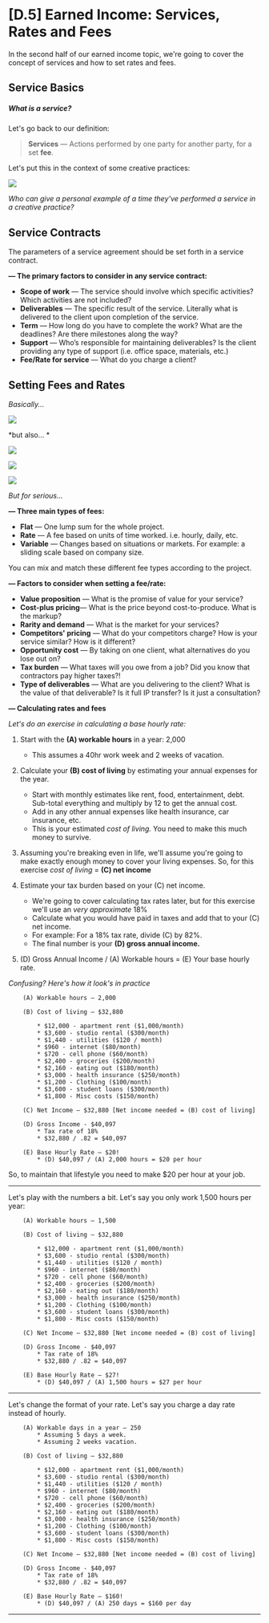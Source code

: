 # [D.5] Earned Income: Services, Rates and Fees

In the second half of our earned income topic, we're going to cover the concept of services and how to set rates and fees. 


## Service Basics
##### What is a service? 
Let's go back to our definition: 
> **Services** — Actions performed by one party for another party, for a set **fee**.

Let's put this in the context of some creative practices: 

[![](https://github.com/Orthelious/PDCP_Spring2019/blob/master/images/d5_abstract.png)](https://www.youtube.com/watch?v=DYaq2sWTWAA)

*Who can give a personal example of a time they've performed a service in a creative practice?*

## Service Contracts
The parameters of a service agreement should be set forth in a service contract. 

**— The primary factors to consider in any service contract:*** **Scope of work** — The service should involve which specific activities? Which activities are not included?* **Deliverables** — The specific result of the service. Literally what is delivered to the client upon completion of the service.* **Term** — How long do you have to complete the work? What are the deadlines?Are there milestones along the way?* **Support** — Who’s responsible for maintaining deliverables? Is the client providing any type of support (i.e. office space, materials, etc.)* **Fee/Rate for service** — What do you charge a client?

## Setting Fees and Rates
*Basically...*

![](https://github.com/Orthelious/PDCP_Spring2019/blob/master/images/d5_goodfastcheap.png)

*but also... *

![](https://github.com/Orthelious/PDCP_Spring2019/blob/master/images/d5_whatyoulove.png)

![](https://github.com/Orthelious/PDCP_Spring2019/blob/master/images/d5_artschool.png)

![](https://github.com/Orthelious/PDCP_Spring2019/blob/master/images/d5_creativepractice.png)

*But for serious...*

**— Three main types of fees:**
* **Flat** — One lump sum for the whole project.* **Rate** — A fee based on units of time worked. i.e. hourly, daily, etc.* **Variable** — Changes based on situations or markets. For example: a slidingscale based on company size.You can mix and match these different fee types according to the project.

**— Factors to consider when setting a fee/rate:**
* **Value proposition** — What is the promise of value for your service?* **Cost-plus pricing**— What is the price beyond cost-to-produce. What is the markup?* **Rarity and demand** — What is the market for your services?* **Competitors' pricing** — What do your competitors charge? How is your servicesimilar? How is it different?* **Opportunity cost** — By taking on one client, what alternatives do you lose out on?* **Tax burden** — What taxes will you owe from a job? Did you know that contractorspay higher taxes?!* **Type of deliverables** — What are you delivering to the client? What is the value of that deliverable? Is it full IP transfer? Is it just a consultation?

**— Calculating rates and fees**

*Let's do an exercise in calculating a base hourly rate:*

1. Start with the **(A) workable hours** in a year: 2,000
	* This assumes a 40hr work week and 2 weeks of vacation.
2. Calculate your **(B) cost of living** by estimating your annual expenses for the year.
	* Start with monthly estimates like rent, food, entertainment, debt. Sub-total everything and multiply by 12 to get the annual cost. 
	* Add in any other annual expenses like health insurance, car insurance, etc. 
	* This is your estimated *cost of living.* You need to make this much money to survive. 

3. Assuming you're breaking even in life, we'll assume you're going to make exactly enough money to cover your living expenses. So, for this exercise *cost of living* = **(C) net income**

3. Estimate your tax burden based on your (C) net income. 
	* We're going to cover calculating tax rates later, but for this exercise we'll use an *very approximate* 18%
	* Calculate what you would have paid in taxes and add that to your (C) net income. 
	* For example: For a 18% tax rate, divide (C) by 82%.
	* The final number is your **(D) gross annual income.** 

5. (D) Gross Annual Income / (A) Workable hours = (E) Your base hourly rate. 

*Confusing? Here's how it look's in practice*

		(A) Workable hours — 2,000    

		(B) Cost of living — $32,880   

			* $12,000 - apartment rent ($1,000/month)
			* $3,600 - studio rental ($300/month)
			* $1,440 - utilities ($120 / month)
			* $960 - internet ($80/month)
			* $720 - cell phone ($60/month)
			* $2,400 - groceries ($200/month)
			* $2,160 - eating out ($180/month)
			* $3,000 - health insurance ($250/month)
			* $1,200 - Clothing ($100/month)
			* $3,600 - student loans ($300/month)
			* $1,800 - Misc costs ($150/month)

		(C) Net Income — $32,880 [Net income needed = (B) cost of living]	
		
		(D) Gross Income - $40,097
			* Tax rate of 18%
			* $32,880 / .82 = $40,097 

		(E) Base Hourly Rate — $20!
			* (D) $40,097 / (A) 2,000 hours = $20 per hour

			
So, to maintain that lifestyle you need to make $20 per hour at your job. 
****

Let's play with the numbers a bit. Let's say you only work 1,500 hours per year:

		(A) Workable hours — 1,500    

		(B) Cost of living — $32,880   

			* $12,000 - apartment rent ($1,000/month)
			* $3,600 - studio rental ($300/month)
			* $1,440 - utilities ($120 / month)
			* $960 - internet ($80/month)
			* $720 - cell phone ($60/month)
			* $2,400 - groceries ($200/month)
			* $2,160 - eating out ($180/month)
			* $3,000 - health insurance ($250/month)
			* $1,200 - Clothing ($100/month)
			* $3,600 - student loans ($300/month)
			* $1,800 - Misc costs ($150/month)

		(C) Net Income — $32,880 [Net income needed = (B) cost of living]	
		
		(D) Gross Income - $40,097
			* Tax rate of 18%
			* $32,880 / .82 = $40,097 

		(E) Base Hourly Rate — $27!
			* (D) $40,097 / (A) 1,500 hours = $27 per hour
****

Let's change the format of your rate. Let's say you charge a day rate instead of hourly. 

		(A) Workable days in a year — 250
			* Assuming 5 days a week.
			* Assuming 2 weeks vacation.    

		(B) Cost of living — $32,880   

			* $12,000 - apartment rent ($1,000/month)
			* $3,600 - studio rental ($300/month)
			* $1,440 - utilities ($120 / month)
			* $960 - internet ($80/month)
			* $720 - cell phone ($60/month)
			* $2,400 - groceries ($200/month)
			* $2,160 - eating out ($180/month)
			* $3,000 - health insurance ($250/month)
			* $1,200 - Clothing ($100/month)
			* $3,600 - student loans ($300/month)
			* $1,800 - Misc costs ($150/month)

		(C) Net Income — $32,880 [Net income needed = (B) cost of living]	
		
		(D) Gross Income - $40,097
			* Tax rate of 18%
			* $32,880 / .82 = $40,097 

		(E) Base Hourly Rate — $160!
			* (D) $40,097 / (A) 250 days = $160 per day

			
****
		
	
		